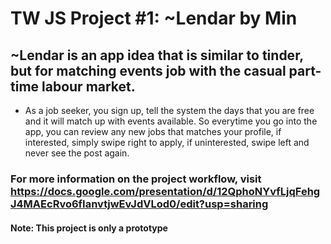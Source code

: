 # TW JS Project #1: ~Lendar by Min
## ~Lendar is an app idea that is similar to tinder, but for matching events job with the casual part-time labour market.

- As a job seeker, you sign up, tell the system the days that you are free and it will match up with events available. So everytime you go into the app, you can review any new jobs that matches your profile, if interested, simply swipe right to apply, if uninterested, swipe left and never see the post again.

### For more information on the project workflow, visit https://docs.google.com/presentation/d/12QphoNYvfLjqFehgJ4MAEcRvo6fIanvtjwEvJdVLod0/edit?usp=sharing

#### Note: This project is only a prototype